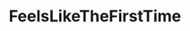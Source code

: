 ---
title: FeelsLikeTheFirstTime
crosslinks:
- livven
- Vive
- AskReddit
- Instantregret
- StoppedWorking
- Pigifs
- LSD
- NorthCarolina
- videos
---